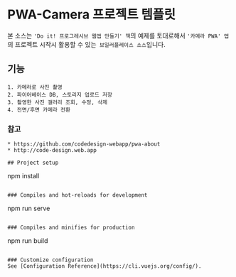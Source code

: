# PWA-Camera 프로젝트 템플릿

본 소스는 `'Do it! 프로그레시브 웹앱 만들기' 책`의 예제를 토대로해서 `'카메라 PWA' 앱`의 프로젝트 시작시 활용할 수 있는` 보일러플레이스 소스`입니다. 

## 기능
```
1. 카메라로 사진 촬영
2. 파이어베이스 DB, 스토리지 업로드 저장
3. 촬영한 사진 갤러리 조회, 수정, 삭제
4. 전면/후면 카메라 전환
```

### 참고
```
* https://github.com/codedesign-webapp/pwa-about
* http://code-design.web.app

## Project setup
```
npm install
```

### Compiles and hot-reloads for development
```
npm run serve
```

### Compiles and minifies for production
```
npm run build
```

### Customize configuration
See [Configuration Reference](https://cli.vuejs.org/config/).
